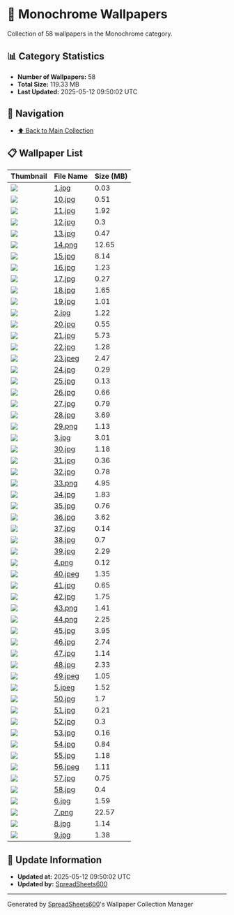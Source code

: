 # 📁 Monochrome Wallpapers

Collection of 58 wallpapers in the Monochrome category.

## 📊 Category Statistics
- **Number of Wallpapers:** 58
- **Total Size:** 119.33 MB
- **Last Updated:** 2025-05-12 09:50:02 UTC

## 📑 Navigation
- [⬆️ Back to Main Collection](../../README.md)

## 📋 Wallpaper List

| Thumbnail | File Name | Size (MB) |
|-----------|-----------|-----------|
| ![](1.jpg) | [1.jpg](1.jpg) | 0.03 |
| ![](10.jpg) | [10.jpg](10.jpg) | 0.51 |
| ![](11.jpg) | [11.jpg](11.jpg) | 1.92 |
| ![](12.jpg) | [12.jpg](12.jpg) | 0.3 |
| ![](13.jpg) | [13.jpg](13.jpg) | 0.47 |
| ![](14.png) | [14.png](14.png) | 12.65 |
| ![](15.jpg) | [15.jpg](15.jpg) | 8.14 |
| ![](16.jpg) | [16.jpg](16.jpg) | 1.23 |
| ![](17.jpg) | [17.jpg](17.jpg) | 0.27 |
| ![](18.jpg) | [18.jpg](18.jpg) | 1.65 |
| ![](19.jpg) | [19.jpg](19.jpg) | 1.01 |
| ![](2.jpg) | [2.jpg](2.jpg) | 1.22 |
| ![](20.jpg) | [20.jpg](20.jpg) | 0.55 |
| ![](21.jpg) | [21.jpg](21.jpg) | 5.73 |
| ![](22.jpg) | [22.jpg](22.jpg) | 1.28 |
| ![](23.jpeg) | [23.jpeg](23.jpeg) | 2.47 |
| ![](24.jpg) | [24.jpg](24.jpg) | 0.29 |
| ![](25.jpg) | [25.jpg](25.jpg) | 0.13 |
| ![](26.jpg) | [26.jpg](26.jpg) | 0.66 |
| ![](27.jpg) | [27.jpg](27.jpg) | 0.79 |
| ![](28.jpg) | [28.jpg](28.jpg) | 3.69 |
| ![](29.png) | [29.png](29.png) | 1.13 |
| ![](3.jpg) | [3.jpg](3.jpg) | 3.01 |
| ![](30.jpg) | [30.jpg](30.jpg) | 1.18 |
| ![](31.jpg) | [31.jpg](31.jpg) | 0.36 |
| ![](32.jpg) | [32.jpg](32.jpg) | 0.78 |
| ![](33.png) | [33.png](33.png) | 4.95 |
| ![](34.jpg) | [34.jpg](34.jpg) | 1.83 |
| ![](35.jpg) | [35.jpg](35.jpg) | 0.76 |
| ![](36.jpg) | [36.jpg](36.jpg) | 3.62 |
| ![](37.jpg) | [37.jpg](37.jpg) | 0.14 |
| ![](38.jpg) | [38.jpg](38.jpg) | 0.7 |
| ![](39.jpg) | [39.jpg](39.jpg) | 2.29 |
| ![](4.png) | [4.png](4.png) | 0.12 |
| ![](40.jpeg) | [40.jpeg](40.jpeg) | 1.35 |
| ![](41.jpg) | [41.jpg](41.jpg) | 0.65 |
| ![](42.jpg) | [42.jpg](42.jpg) | 1.75 |
| ![](43.png) | [43.png](43.png) | 1.41 |
| ![](44.png) | [44.png](44.png) | 2.25 |
| ![](45.jpg) | [45.jpg](45.jpg) | 3.95 |
| ![](46.jpg) | [46.jpg](46.jpg) | 2.74 |
| ![](47.jpg) | [47.jpg](47.jpg) | 1.14 |
| ![](48.jpg) | [48.jpg](48.jpg) | 2.33 |
| ![](49.jpeg) | [49.jpeg](49.jpeg) | 1.05 |
| ![](5.jpeg) | [5.jpeg](5.jpeg) | 1.52 |
| ![](50.jpg) | [50.jpg](50.jpg) | 1.7 |
| ![](51.jpg) | [51.jpg](51.jpg) | 0.21 |
| ![](52.jpg) | [52.jpg](52.jpg) | 0.3 |
| ![](53.jpg) | [53.jpg](53.jpg) | 0.16 |
| ![](54.jpg) | [54.jpg](54.jpg) | 0.84 |
| ![](55.jpg) | [55.jpg](55.jpg) | 1.18 |
| ![](56.jpeg) | [56.jpeg](56.jpeg) | 1.11 |
| ![](57.jpg) | [57.jpg](57.jpg) | 0.75 |
| ![](58.jpg) | [58.jpg](58.jpg) | 0.4 |
| ![](6.jpg) | [6.jpg](6.jpg) | 1.59 |
| ![](7.png) | [7.png](7.png) | 22.57 |
| ![](8.jpg) | [8.jpg](8.jpg) | 1.14 |
| ![](9.jpg) | [9.jpg](9.jpg) | 1.38 |


## 🔄 Update Information
- **Updated at:** 2025-05-12 09:50:02 UTC
- **Updated by:** [SpreadSheets600](https://github.com/SpreadSheets600)

---
Generated by [SpreadSheets600](https://github.com/SpreadSheets600)'s Wallpaper Collection Manager

